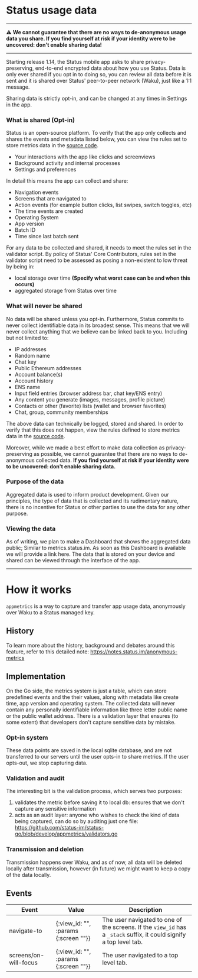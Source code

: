 
# Status usage data
_______
:warning: **We cannot guarantee that there are no ways to de-anonymous usage data you share. If you find yourself at risk if your identity were to be uncovered: don't enable sharing data!**

_______

Starting release 1.14, the Status mobile app asks to share privacy-preserving, end-to-end encrypted data about how you use Status. Data is only ever shared if you opt in to doing so, you can review all data before it is sent and it is shared over Status' peer-to-peer network (Waku), just like a 1:1 message.

Sharing data is strictly opt-in, and can be changed at any times in Settings in the app.

### What is shared (Opt-in)
Status is an open-source platform. To verify that the app only collects and shares the events and metadata listed below, you can view the rules set to store metrics data in the [source code](https://github.com/status-im/status-go/blob/develop/appmetrics/validators.go).

- Your interactions with the app like clicks and screenviews
- Background activity and internal processes
- Settings and preferences

In detail this means the app can collect and share:
- Navigation events
- Screens that are navigated to
- Action events (for example button clicks, list swipes, switch toggles, etc)
- The time events are created
- Operating System
- App version
- Batch ID
- Time since last batch sent

For any data to be collected and shared, it needs to meet the rules set in the validator script. By policy of Status' Core Contributors, rules set in the validator script need to be assessed as posing a non-existent to low threat by being in:
- local storage over time **(Specify what worst case can be and when this occurs)**
- aggregated storage from Status over time

### What will never be shared
No data will be shared unless you opt-in. Furthermore, Status commits to never collect identifiable data in its broadest sense. This means that we will never collect anything that we believe can be linked back to you. Including but not limited to:
- IP addresses
- Random name
- Chat key
- Public Ethereum addresses
- Account balance(s)
- Account history
- ENS name
- Input field entries (browser address bar, chat key/ENS entry)
- Any content you generate (images, messages, profile picture)
- Contacts or other (favorite) lists (wallet and browser favorites)
- Chat, group, community memberships

The above data can technically be logged, stored and shared. In order to verify that this does not happen, view the rules defined to store metrics data in the [source code](https://github.com/status-im/status-go/blob/develop/appmetrics/validators.go).

Moreover, while we made a best effort to make data collection as privacy-preserving as possible, we cannot guarantee that there are no ways to de-anonymous collected data. **If you find yourself at risk if your identity were to be uncovered: don't enable sharing data.**

### Purpose of the data
Aggregated data is used to inform product development. Given our principles, the type of data that is collected and its rudimentary nature, there is no incentive for Status or other parties to use the data for any other purpose.


### Viewing the data
As of writing, we plan to make a Dashboard that shows the aggregated data public; Similar to metrics.status.im. As soon as this Dashboard is available we will provide a link here. The data that is stored on your device and shared can be viewed through the interface of the app.

_________

# How it works
`appmetrics` is a way to capture and transfer app usage data, anonymously over Waku to a Status managed key.


## History
To learn more about the history, background and debates around this feature, refer to this detailed note: https://notes.status.im/anonymous-metrics


## Implementation
On the Go side, the metrics system is just a table, which can store predefined events and the their values, along with metadata like create time, app version and operating system. The collected data will never contain any personally identifiable information like three letter public name or the public wallet address. There is a validation layer that ensures (to some extent) that developers don't capture sensitive data by mistake.

### Opt-in system
These data points are saved in the local sqlite database, and are not transferred to our servers until the user opts-in to share metrics. If the user opts-out, we stop capturing data.

### Validation and audit
The interesting bit is the validation process, which serves two purposes:
1. validates the metric before saving it to local db: ensures that we don't capture any sensitive information
2. acts as an audit layer: anyone who wishes to check the kind of data being captured, can do so by auditing just one file: https://github.com/status-im/status-go/blob/develop/appmetrics/validators.go

### Transmission and deletion
Transmission happens over Waku, and as of now, all data will be deleted locally after transmission, however (in future) we might want to keep a copy of the data locally.


## Events
| Event                 | Value                                | Description                                                                                                         |
|-----------------------|--------------------------------------|---------------------------------------------------------------------------------------------------------------------|
| navigate-to           | {:view_id: "", :params {:screen ""}} | The user navigated to one of the screens. If the `view_id` has a `_stack` suffix, it could signify a top level tab. |
| screens/on-will-focus | {:view_id: "", :params {:screen ""}} | The user navigated to a top level tab.                                                                              |
